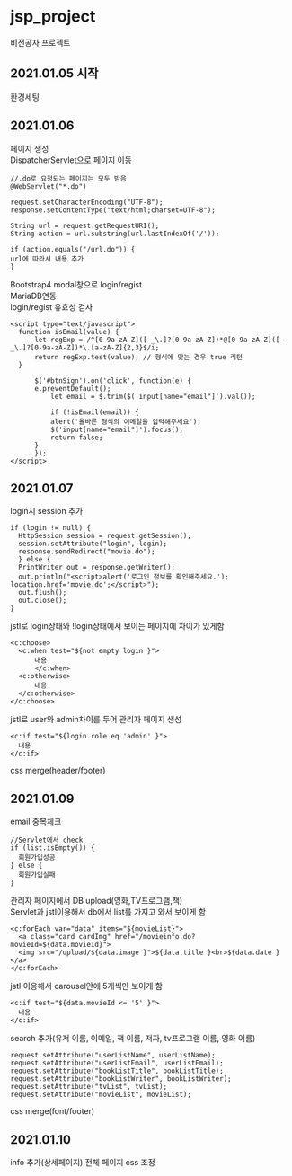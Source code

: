 # jsp_project
비전공자 프로젝트

## 2021.01.05 시작
  환경세팅

## 2021.01.06
  페이지 생성<br>
  DispatcherServlet으로 페이지 이동<br>
  ```
  //.do로 요청되는 페이지는 모두 받음
  @WebServlet("*.do")
  ```
  ```
  request.setCharacterEncoding("UTF-8");
  response.setContentType("text/html;charset=UTF-8");

  String url = request.getRequestURI();
  String action = url.substring(url.lastIndexOf('/'));

  if (action.equals("/url.do")) {
  url에 따라서 내용 추가
  }
  ```
  Bootstrap4 modal창으로 login/regist<br>
  MariaDB연동<br>
  login/regist 유효성 검사
  ```
  <script type="text/javascript">
	function isEmail(value) {
		let regExp = /^[0-9a-zA-Z]([-_\.]?[0-9a-zA-Z])*@[0-9a-zA-Z]([-_\.]?[0-9a-zA-Z])*\.[a-zA-Z]{2,3}$/i;
		return regExp.test(value); // 형식에 맞는 경우 true 리턴	
	}
      
        $('#btnSign').on('click', function(e) {
		e.preventDefault();
        	let email = $.trim($('input[name="email"]').val());
        
        	if (!isEmail(email)) {
			alert('올바른 형식의 이메일을 입력해주세요');
			$('input[name="email"]').focus();
			return false;
		}
        });
  </script>
  ```
  
## 2021.01.07
  login시 session 추가<br>
  ```
  if (login != null) {
	HttpSession session = request.getSession();
	session.setAttribute("login", login);
	response.sendRedirect("movie.do");
	} else {
	PrintWriter out = response.getWriter();
	out.println("<script>alert('로그인 정보를 확인해주세요.'); location.href='movie.do';</script>");
	out.flush();
	out.close();
  }
  ```
  jstl로 login상태와 !login상태에서 보이는 페이지에 차이가 있게함<br>
  ```
  <c:choose>
	<c:when test="${not empty login }">
      	내용
    	</c:when>
	<c:otherwise>
      	내용
   	</c:otherwise>
  </c:choose>
  ```
  jstl로 user와 admin차이를 두어 관리자 페이지 생성<br>
  ```
  <c:if test="${login.role eq 'admin' }">
    내용
  </c:if>
  ```
  css merge(header/footer)
  
## 2021.01.09
  email 중복체크<br>
  ```
  //Servlet에서 check
  if (list.isEmpty()) {
	회원가입성공
  } else {
	회원가입실패	
  }
  ```
  관리자 페이지에서 DB upload(영화,TV프로그램,책)<br>
  Servlet과 jstl이용해서 db에서 list를 가지고 와서 보이게 함 <br>
  ```
  <c:forEach var="data" items="${movieList}">
    <a class="card cardImg" href="/movieinfo.do?movieId=${data.movieId}">
	<img src="/upload/${data.image }">${data.title }<br>${data.date }</a>
  </c:forEach>
  ```
  jstl 이용해서 carousel안에 5개씩만 보이게 함<br>
  ```
  <c:if test="${data.movieId <= '5' }">
    내용
  </c:if>
  ```
  search 추가(유저 이름, 이메일, 책 이름, 저자, tv프로그램 이름, 영화 이름)<br>
  ```
  request.setAttribute("userListName", userListName);
  request.setAttribute("userListEmail", userListEmail);
  request.setAttribute("bookListTitle", bookListTitle);
  request.setAttribute("bookListWriter", bookListWriter);
  request.setAttribute("tvList", tvList);
  request.setAttribute("movieList", movieList);
  ```
  css merge(font/footer)
  
## 2021.01.10
  info 추가(상세페이지)
  전체 페이지 css 조정
